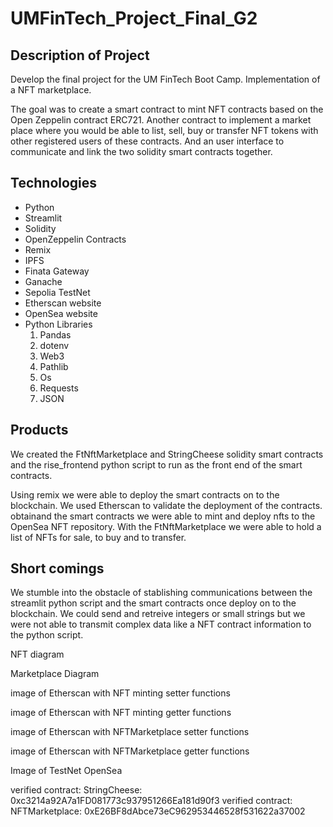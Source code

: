 # UMFinTech_Project_Final_G2

## Description of Project

Develop the final project for the UM FinTech Boot Camp. Implementation of a NFT marketplace.

The goal was to create a smart contract to mint NFT contracts based on the Open Zeppelin contract ERC721. Another contract to implement a market place where you would be able to list, sell, buy or transfer NFT tokens with other registered users of these contracts. And an user interface to communicate and link the two solidity smart contracts together. 

## Technologies

* Python
* Streamlit
* Solidity
* OpenZeppelin Contracts
* Remix
* IPFS
* Finata Gateway
* Ganache
* Sepolia TestNet
* Etherscan website
* OpenSea website
* Python Libraries
    1. Pandas
    2. dotenv
    3. Web3
    4. Pathlib
    5. Os
    6. Requests
    7. JSON

## Products

We created the FtNftMarketplace and StringCheese solidity smart contracts and the rise_frontend python script to run as the front end of the smart contracts.

Using remix we were able to deploy the smart contracts on to the blockchain. We used Etherscan to validate the deployment of the contracts. obtainand the smart contracts we were able to mint and deploy nfts to the OpenSea NFT repository. With the FtNftMarketplace we were able to hold a list of NFTs for sale, to buy and to transfer.

## Short comings

We stumble into the obstacle of stablishing communications between the streamlit python script and the smart contracts once deploy on to the blockchain. We could send and retreive integers or small strings but we were not able to transmit complex data like a NFT contract information to the python script.



NFT diagram


Marketplace Diagram



image of Etherscan with NFT minting setter functions



image of Etherscan with NFT minting getter functions



image of Etherscan with NFTMarketplace setter functions



image of Etherscan with NFTMarketplace getter functions



Image of TestNet OpenSea







verified contract: StringCheese: 0xc3214a92A7a1FD081773c937951266Ea181d90f3
verified contract: NFTMarketplace: 0xE26BF8dAbce73eC962953446528f531622a37002



